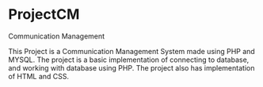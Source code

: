 # ProjectCM
Communication Management

This Project is a Communication Management System made using PHP and MYSQL.
The project is a basic implementation of connecting to database, and working with database using PHP.
The project also has implementation of HTML and CSS.
